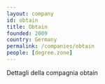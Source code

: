 ```yaml
---
layout: company
id: obtain
title: Obtain
founded: 2009
country: Germany
permalink: /companies/obtain
people: [degree.zone]
---
```


Dettagli della compagnia obtain